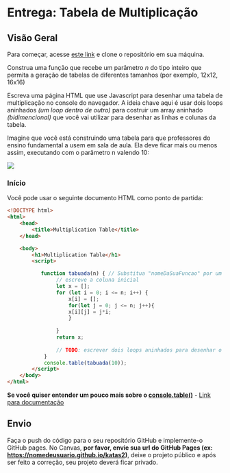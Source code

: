 # Entrega: Tabela de Multiplicação 

## Visão Geral

Para começar, acesse [este link](https://classroom.github.com/a/5RDmDMXi) e clone o repositório em sua máquina.


Construa uma função que recebe um parâmetro *n* do tipo inteiro que permita a geração de tabelas de diferentes tamanhos (por exemplo, 12x12, 16x16)

Escreva uma página HTML que use Javascript para desenhar uma tabela de multiplicação no console do navegador. A ideia chave aqui é usar dois loops aninhados _(um loop dentro de outro)_ para costruir um array aninhado _(bidimencional)_ que você vai utilizar para desenhar as linhas e colunas da tabela.

Imagine que você está construindo uma tabela para que professores do ensino fundamental a usem em sala de aula. Ela deve ficar mais ou menos assim, executando com o parâmetro n valendo 10:

![](https://i.snag.gy/xf0HnX.jpg)

### Início

Você pode usar o seguinte documento HTML como ponto de partida:

```html
<!DOCTYPE html>
<html>
    <head>
        <title>Multiplication Table</title>
    </head>

    <body>
        <h1>Multiplication Table</h1>
        <script>

           function tabuada(n) { // Substitua "nomeDaSuaFuncao" por um nome mais apropriado x[i] = [i]
                // escreve a coluna inicial
                let x = [];
                for (let i = 0; i <= n; i++) {
                    x[i] = [];
                    for(let j = 0; j <= n; j++){
                    x[i][j] = j*i;
                    }
                    
                }
                return x;
                
                // TODO: escrever dois loops aninhados para desenhar o array bidimencional e monstar o restante da tabela no console.
            }
            console.table(tabuada(10));
        </script>
    </body>
</html>
```

__Se você quiser entender um pouco mais sobre o [console.table()](https://developer.mozilla.org/en-US/docs/Web/API/Console/table)__ - [Link para documentação](https://developer.mozilla.org/en-US/docs/Web/API/Console/table)

## Envio

Faça o push do código para o seu repositório GitHub e implemente-o GitHub pages. No Canvas, **por favor, envie sua url do GitHub Pages (ex: https://nomedeusuario.github.io/katas2)**, deixe o projeto público e após ser feito a correção, seu projeto deverá ficar privado.
